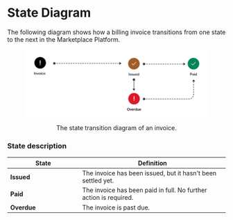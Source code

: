 # State Diagram

The following diagram shows how a billing invoice transitions from one state to the next in the Marketplace Platform.

<div align="center"><figure><img src="../../../../.gitbook/assets/state_diagram_invoice.png" alt="" width="563"><figcaption><p>The state transition diagram of an invoice.</p></figcaption></figure></div>

### State description

<table data-full-width="false"><thead><tr><th width="152">State</th><th>Definition</th></tr></thead><tbody><tr><td><strong>Issued</strong></td><td>The invoice has been issued, but it hasn't been settled yet.</td></tr><tr><td><strong>Paid</strong></td><td>The invoice has been paid in full. No further action is required.</td></tr><tr><td><strong>Overdue</strong></td><td>The invoice is past due.</td></tr></tbody></table>
